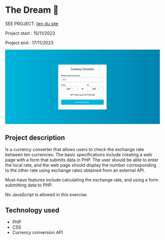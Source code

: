 # The Dream 💱

SEE PROJECT: [lien du site](http://loa-thedream.infinityfreeapp.com/)

Project start : 15/11/2023

Project end : 17/11/2023

![image projet](images/image_projet.png)

## Project description

Is a currency converter that allows users to check the exchange rate between ten currencies. The basic specifications include creating a web page with a form that submits data in PHP. The user should be able to enter the local rate, and the web page should display the number corresponding to the other rate using exchange rates obtained from an external API.

Must-have features include calculating the exchange rate, and using a form submitting data to PHP.

No JavaScript is allowed in this exercise.


## Technology used
- PHP
- CSS
- Currency conversion API



